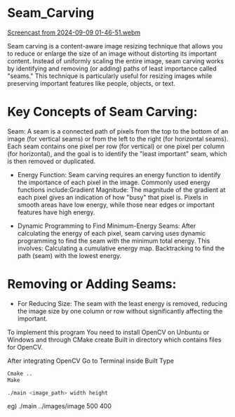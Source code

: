 # Seam_Carving

[Screencast from 2024-09-09 01-46-51.webm](https://github.com/user-attachments/assets/4fd5cd9f-4980-41c1-be99-859aefa361a3)

Seam carving is a content-aware image resizing technique that allows you to reduce or enlarge the size of an image without distorting its important content. Instead of uniformly scaling the entire image, seam carving works by identifying and removing (or adding) paths of least importance called "seams." This technique is particularly useful for resizing images while preserving important features like people, objects, or text.

# Key Concepts of Seam Carving: 
Seam: A seam is a connected path of pixels from the top to the bottom of an image (for vertical seams) or from the left to the right (for horizontal seams). Each seam contains one pixel per row (for vertical) or one pixel per column (for horizontal), and the goal is to identify the "least important" seam, which is then removed or duplicated.

- Energy Function: Seam carving requires an energy function to identify the importance of each pixel in the image. Commonly used energy functions include:Gradient Magnitude: The magnitude of the gradient at each pixel gives an indication of how "busy" that pixel is. Pixels in smooth areas have low energy, while those near edges or important features have high energy.

- Dynamic Programming to Find Minimum-Energy Seams: After calculating the energy of each pixel, seam carving uses dynamic programming to find the seam with the minimum total energy. This involves: Calculating a cumulative energy map. Backtracking to find the path (seam) with the lowest energy.

# Removing or Adding Seams:

- For Reducing Size: The seam with the least energy is removed, reducing the image size by one column or row without significantly affecting the important.

To implement this program You need to install OpenCV on Unbuntu or Windows and through CMake create Built in directory which contains files for OpenCV.

After integrating OpenCV Go to Terminal inside Built Type
```bash
Cmake ..
Make
```
```bash
./main <image_path> width height
```
eg) ./main ../images/image 500 400
